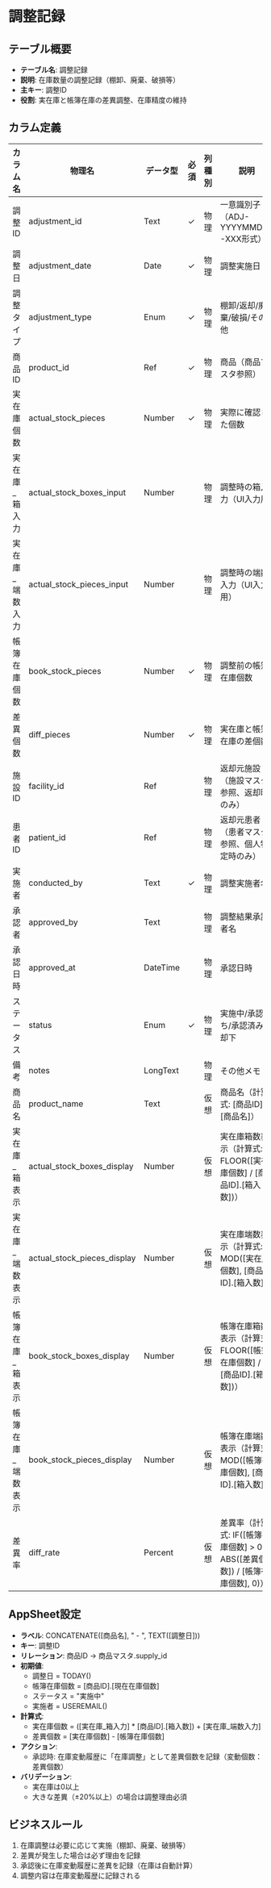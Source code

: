 # 調整記録

## テーブル概要
- **テーブル名**: 調整記録
- **説明**: 在庫数量の調整記録（棚卸、廃棄、破損等）
- **主キー**: 調整ID
- **役割**: 実在庫と帳簿在庫の差異調整、在庫精度の維持

## カラム定義

| カラム名 | 物理名 | データ型 | 必須 | 列種別 | 説明 |
|---------|--------|----------|------|--------|------|
| 調整ID | adjustment_id | Text | ✓ | 物理 | 一意識別子（ADJ-YYYYMMDD-XXX形式） |
| 調整日 | adjustment_date | Date | ✓ | 物理 | 調整実施日 |
| 調整タイプ | adjustment_type | Enum | ✓ | 物理 | 棚卸/返却/廃棄/破損/その他 |
| 商品ID | product_id | Ref | ✓ | 物理 | 商品（商品マスタ参照） |
| 実在庫個数 | actual_stock_pieces | Number | ✓ | 物理 | 実際に確認した個数 |
| 実在庫_箱入力 | actual_stock_boxes_input | Number | | 物理 | 調整時の箱入力（UI入力用） |
| 実在庫_端数入力 | actual_stock_pieces_input | Number | | 物理 | 調整時の端数入力（UI入力用） |
| 帳簿在庫個数 | book_stock_pieces | Number | ✓ | 物理 | 調整前の帳簿在庫個数 |
| 差異個数 | diff_pieces | Number | ✓ | 物理 | 実在庫と帳簿在庫の差個数 |
| 施設ID | facility_id | Ref | | 物理 | 返却元施設（施設マスタ参照、返却時のみ） |
| 患者ID | patient_id | Ref | | 物理 | 返却元患者（患者マスタ参照、個人特定時のみ） |
| 実施者 | conducted_by | Text | ✓ | 物理 | 調整実施者名 |
| 承認者 | approved_by | Text | | 物理 | 調整結果承認者名 |
| 承認日時 | approved_at | DateTime | | 物理 | 承認日時 |
| ステータス | status | Enum | ✓ | 物理 | 実施中/承認待ち/承認済み/却下 |
| 備考 | notes | LongText | | 物理 | その他メモ |
| 商品名 | product_name | Text | | 仮想 | 商品名（計算式: [商品ID].[商品名]） |
| 実在庫_箱表示 | actual_stock_boxes_display | Number | | 仮想 | 実在庫箱数表示（計算式: FLOOR([実在庫個数] / [商品ID].[箱入数])） |
| 実在庫_端数表示 | actual_stock_pieces_display | Number | | 仮想 | 実在庫端数表示（計算式: MOD([実在庫個数], [商品ID].[箱入数])） |
| 帳簿在庫_箱表示 | book_stock_boxes_display | Number | | 仮想 | 帳簿在庫箱数表示（計算式: FLOOR([帳簿在庫個数] / [商品ID].[箱入数])） |
| 帳簿在庫_端数表示 | book_stock_pieces_display | Number | | 仮想 | 帳簿在庫端数表示（計算式: MOD([帳簿在庫個数], [商品ID].[箱入数])） |
| 差異率 | diff_rate | Percent | | 仮想 | 差異率（計算式: IF([帳簿在庫個数] > 0, ABS([差異個数]) / [帳簿在庫個数], 0)） |

## AppSheet設定
- **ラベル**: CONCATENATE([商品名], " - ", TEXT([調整日]))
- **キー**: 調整ID
- **リレーション**: 商品ID → 商品マスタ.supply_id
- **初期値**:
  - 調整日 = TODAY()
  - 帳簿在庫個数 = [商品ID].[現在在庫個数]
  - ステータス = "実施中"
  - 実施者 = USEREMAIL()
- **計算式**:
  - 実在庫個数 = ([実在庫_箱入力] * [商品ID].[箱入数]) + [実在庫_端数入力]
  - 差異個数 = [実在庫個数] - [帳簿在庫個数]
- **アクション**:
  - 承認時: 在庫変動履歴に「在庫調整」として差異個数を記録（変動個数：差異個数）
- **バリデーション**:
  - 実在庫は0以上
  - 大きな差異（±20%以上）の場合は調整理由必須

## ビジネスルール
1. 在庫調整は必要に応じて実施（棚卸、廃棄、破損等）
2. 差異が発生した場合は必ず理由を記録
3. 承認後に在庫変動履歴に差異を記録（在庫は自動計算）
4. 調整内容は在庫変動履歴に記録される
